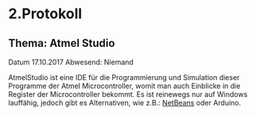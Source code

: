 # 2.Protokoll
## Thema: Atmel Studio

Datum 17.10.2017
Abwesend: Niemand

AtmelStudio ist eine IDE für die Programmierung und Simulation dieser Programme der Atmel Microcontroller, womit man auch Einblicke in die Register der Microcontroller bekommt. 
Es ist reinewegs nur auf Windows lauffähig, jedoch gibt es Alternativen, wie z.B.: [NetBeans](https://netbeans.org) oder Arduino.
